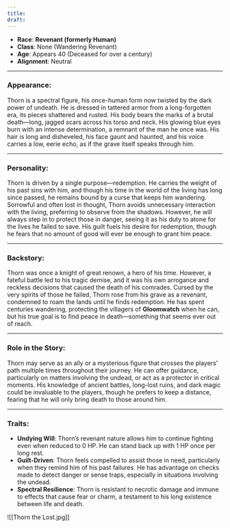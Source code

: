 ```yaml
---
title: 
draft:
---
```

- **Race**: **Revenant (formerly Human)**
- **Class**: None (Wandering Revenant)
- **Age**: Appears 40 (Deceased for over a century)
- **Alignment**: Neutral

---

### **Appearance**:

Thorn is a spectral figure, his once-human form now twisted by the dark power of undeath. He is dressed in tattered armor from a long-forgotten era, its pieces shattered and rusted. His body bears the marks of a brutal death—long, jagged scars across his torso and neck. His glowing blue eyes burn with an intense determination, a remnant of the man he once was. His hair is long and disheveled, his face gaunt and haunted, and his voice carries a low, eerie echo, as if the grave itself speaks through him.

---

### **Personality**:

Thorn is driven by a single purpose—redemption. He carries the weight of his past sins with him, and though his time in the world of the living has long since passed, he remains bound by a curse that keeps him wandering. Sorrowful and often lost in thought, Thorn avoids unnecessary interaction with the living, preferring to observe from the shadows. However, he will always step in to protect those in danger, seeing it as his duty to atone for the lives he failed to save. His guilt fuels his desire for redemption, though he fears that no amount of good will ever be enough to grant him peace.

---

### **Backstory**:

Thorn was once a knight of great renown, a hero of his time. However, a fateful battle led to his tragic demise, and it was his own arrogance and reckless decisions that caused the death of his comrades. Cursed by the very spirits of those he failed, Thorn rose from his grave as a revenant, condemned to roam the lands until he finds redemption. He has spent centuries wandering, protecting the villagers of **Gloomwatch** when he can, but his true goal is to find peace in death—something that seems ever out of reach.

---

### **Role in the Story**:

Thorn may serve as an ally or a mysterious figure that crosses the players' path multiple times throughout their journey. He can offer guidance, particularly on matters involving the undead, or act as a protector in critical moments. His knowledge of ancient battles, long-lost ruins, and dark magic could be invaluable to the players, though he prefers to keep a distance, fearing that he will only bring death to those around him.

---

### **Traits**:

- **Undying Will**: Thorn’s revenant nature allows him to continue fighting even when reduced to 0 HP. He can stand back up with 1 HP once per long rest.
- **Guilt-Driven**: Thorn feels compelled to assist those in need, particularly when they remind him of his past failures. He has advantage on checks made to detect danger or sense traps, especially in situations involving the undead.
- **Spectral Resilience**: Thorn is resistant to necrotic damage and immune to effects that cause fear or charm, a testament to his long existence between life and death.

![[Thorn the Lost.jpg]]